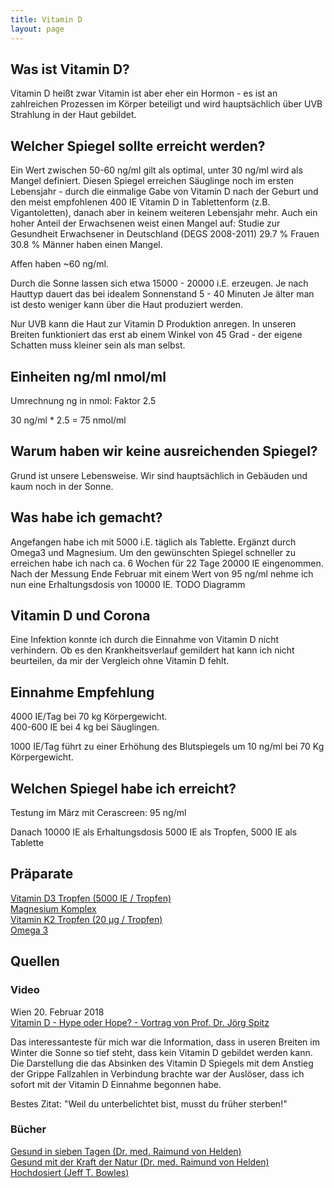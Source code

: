 ```yaml
---
title: Vitamin D
layout: page
---
```


## Was ist Vitamin D?

Vitamin D heißt zwar Vitamin ist aber eher ein Hormon - es ist an zahlreichen Prozessen im Körper beteiligt und wird hauptsächlich über UVB Strahlung in der Haut gebildet.


## Welcher Spiegel sollte erreicht werden?

Ein Wert zwischen 50-60 ng/ml gilt als optimal, unter 30 ng/ml wird als Mangel definiert. Diesen Spiegel erreichen Säuglinge noch im ersten Lebensjahr - durch die einmalige Gabe von Vitamin D nach der Geburt und den meist empfohlenen 400 IE Vitamin D in Tablettenform (z.B. Vigantoletten), danach aber in keinem weiteren Lebensjahr mehr. Auch ein hoher Anteil der Erwachsenen weist einen Mangel auf:
Studie zur Gesundheit Erwachsener in Deutschland (DEGS 2008-2011)
29.7 % Frauen 30.8 % Männer haben einen Mangel.

Affen haben ~60 ng/ml.

Durch die Sonne lassen sich etwa 15000 - 20000 i.E. erzeugen. Je nach Hauttyp dauert das bei idealem Sonnenstand 5 - 40 Minuten
Je älter man ist desto weniger kann über die Haut produziert werden.

Nur UVB kann die Haut zur Vitamin D Produktion anregen. In unseren Breiten funktioniert das erst ab einem Winkel von 45 Grad - der eigene Schatten muss kleiner sein als man selbst.


## Einheiten ng/ml nmol/ml

Umrechnung ng in nmol: Faktor 2.5

30 ng/ml * 2.5 = 75 nmol/ml


## Warum haben wir keine ausreichenden Spiegel?

Grund ist unsere Lebensweise. Wir sind hauptsächlich in Gebäuden und kaum noch in der Sonne.


## Was habe ich gemacht?

Angefangen habe ich mit 5000 i.E. täglich als Tablette. Ergänzt durch Omega3 und Magnesium.
Um den gewünschten Spiegel schneller zu erreichen habe ich nach ca. 6 Wochen für 22 Tage 20000 IE eingenommen.
Nach der Messung Ende Februar mit einem Wert von 95 ng/ml nehme ich nun eine Erhaltungsdosis von 10000 IE.
TODO Diagramm

## Vitamin D und Corona
Eine Infektion konnte ich durch die Einnahme von Vitamin D nicht verhindern. Ob es den Krankheitsverlauf gemildert hat kann ich nicht beurteilen, da mir der Vergleich ohne Vitamin D fehlt.

## Einnahme Empfehlung

4000 IE/Tag bei 70 kg Körpergewicht.   
400-600 IE bei 4 kg bei Säuglingen.

1000 IE/Tag führt zu einer Erhöhung des Blutspiegels um 10 ng/ml bei 70 Kg Körpergewicht.


## Welchen Spiegel habe ich erreicht?

Testung im März mit Cerascreen: 95 ng/ml

Danach 10000 IE als Erhaltungsdosis 5000 IE als Tropfen, 5000 IE als Tablette


## Präparate

[Vitamin D3 Tropfen (5000 IE / Tropfen)](https://amzn.to/3csqzda)   
[Magnesium Komplex](https://amzn.to/3uYTPic)   
[Vitamin K2 Tropfen (20 µg / Tropfen)](https://amzn.to/3gpwr89)   
[Omega 3](https://amzn.to/3pASPQ5)   

 
## Quellen

### Video

Wien 20. Februar 2018   
[Vitamin D - Hype oder Hope? - Vortrag von Prof. Dr. Jörg Spitz](https://www.youtube.com/watch?v=xEU7Hb8KrpM)

Das interessanteste für mich war die Information, dass in useren Breiten im Winter die Sonne so tief steht, dass kein Vitamin D gebildet werden kann.
Die Darstellung die das Absinken des Vitamin D Spiegels mit dem Anstieg der Grippe Fallzahlen in Verbindung brachte war der Auslöser, dass ich sofort
mit der Vitamin D Einnahme begonnen habe.

Bestes Zitat: "Weil du unterbelichtet bist, musst du früher sterben!"

### Bücher

[Gesund in sieben Tagen (Dr. med. Raimund von Helden)](https://amzn.to/3waSqX7)   
[Gesund mit der Kraft der Natur (Dr. med. Raimund von Helden)](https://amzn.to/3iAUzaH)   
[Hochdosiert (Jeff T. Bowles)](https://amzn.to/358BJja)   



